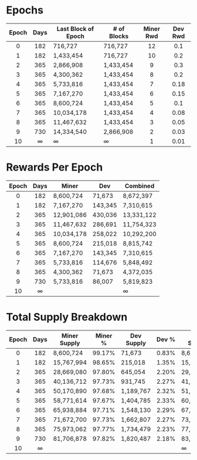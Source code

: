 # Epochs

| Epoch |	Days | Last Block of Epoch | # of Blocks | Miner Rwd | Dev Rwd |
|:---:|:----:|-------------------|-----------------|:---------:|:-------:|
| 0	  | 182	 | 716,727           | 716,727	       | 12	       | 0.1     |
| 1	  | 182	 | 1,433,454	     | 716,727         | 10	       | 0.2     |
| 2	  | 365	 | 2,866,908	     | 1,433,454	   | 9	       | 0.3     |
| 3	  | 365	 | 4,300,362	     | 1,433,454	   | 8	       | 0.2     |
| 4	  | 365	 | 5,733,816	     | 1,433,454	   | 7	       | 0.18    |
| 5	  | 365	 | 7,167,270	     | 1,433,454	   | 6	       | 0.15    |
| 6	  | 365	 | 8,600,724	     | 1,433,454	   | 5	       | 0.1     |
| 7	  | 365	 | 10,034,178	     | 1,433,454	   | 4	       | 0.08    |
| 8	  | 365	 | 11,467,632	     | 1,433,454	   | 3	       | 0.05    |
| 9	  | 730	 | 14,334,540	     | 2,866,908	   | 2	       | 0.03    |
| 10  | ∞    | ∞            	 | ∞          	   | 1	       | 0.01    |

# Rewards Per Epoch

| Epoch |	Days | Miner      | Dev     | Combined  |
|:---:|:----:|------------|---------|-----------|
| 0	  | 182	 | 8,600,724  | 71,673  | 8,672,397 | 
| 1   | 182	 | 7,167,270  | 143,345 | 7,310,615 |
| 2   | 365	 | 12,901,086 | 430,036 | 13,331,122|
| 3   | 365	 | 11,467,632 | 286,691 | 11,754,323|
| 4   | 365	 | 10,034,178 | 258,022 | 10,292,200|
| 5   | 365	 | 8,600,724  | 215,018 | 8,815,742 |
| 6   | 365	 | 7,167,270  | 143,345 | 7,310,615 |
| 7   | 365	 | 5,733,816  | 114,676 | 5,848,492 |
| 8   | 365	 | 4,300,362  | 71,673	| 4,372,035 |
| 9   | 730	 | 5,733,816  | 86,007	| 5,819,823 |
| 10  | ∞	 |            | 	    | ∞         |

# Total Supply Breakdown

| Epoch |	Days | Miner Supply      | Miner % | Dev Supply      | Dev % | Total Supply |
|:---:|:----:|-------------|:-------:|-----------|:-----:|--------------|
| 0	  | 182	 | 8,600,724   | 99.17%  | 71,673    | 0.83% | 8,672,397    |
| 1   | 182	 | 15,767,994  | 98.65%  | 215,018	  | 1.35% | 15,983,012   |
| 2	  | 365	 | 28,669,080  | 97.80%  | 645,054	  | 2.20% | 29,314,134   |
| 3	  | 365	 | 40,136,712	| 97.73%  | 931,745	  | 2.27% | 41,068,457   |
| 4	  | 365	 | 50,170,890	| 97.68%  | 1,189,767 | 2.32% | 51,360,657   |
| 5	  | 365	 | 58,771,614	| 97.67%  | 1,404,785 | 2.33% | 60,176,399   |
| 6	  | 365	 | 65,938,884	| 97.71%  | 1,548,130 | 2.29% | 67,487,014   |
| 7	  | 365	 | 71,672,700	| 97.73%  | 1,662,807 | 2.27% | 73,335,507   |
| 8	  | 365	 | 75,973,062	| 97.77%  | 1,734,479 | 2.23% | 77,707,541   |
| 9	  | 730	 | 81,706,878	| 97.82%  | 1,820,487 | 2.18% | 83,527,365   |
| 10  | ∞	 |           	|         |           |       | ∞            |


